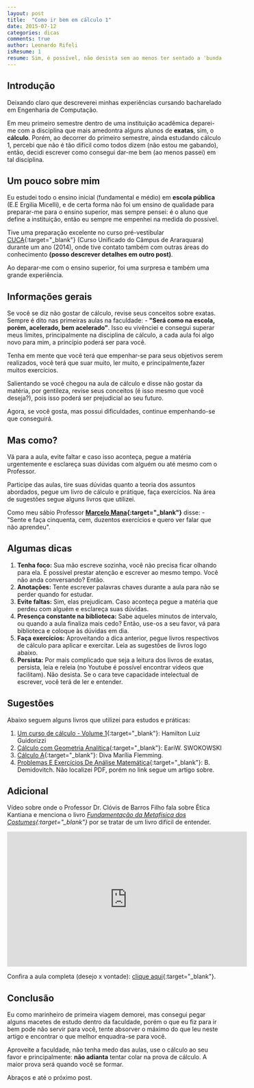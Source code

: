 ```yaml
---
layout: post
title:  "Como ir bem em cálculo 1"
date: 2015-07-12
categories: dicas
comments: true
author: Leonardo Rifeli
isResume: 1
resume: Sim, é possível, não desista sem ao menos ter sentado a 'bunda' na cadeira e estudado.
---
```


## Introdução

Deixando claro que descreverei minhas experiências cursando bacharelado em Engenharia de Computação.

Em meu primeiro semestre dentro de uma instituição acadêmica deparei-me com a disciplina que mais amedontra alguns alunos de **exatas**, sim, o **cálculo**. Porém, ao decorrer do primeiro semestre, ainda estudando cálculo 1, percebi que não é tão difícil como todos dizem (não estou me gabando), então, decidi escrever como consegui dar-me bem (ao menos passei) em tal disciplina.

## Um pouco sobre mim

Eu estudei todo o ensino inicial (fundamental e médio) em **escola pública** (E.E Ergilia Micelli), e de certa forma não foi um ensino de qualidade para preparar-me para o ensino superior, mas sempre pensei: é o aluno que define a instituição, então eu sempre me empenhei na medida do possível.

Tive uma preparação excelente no curso pré-vestibular [CUCA](http://www.iq.unesp.br/#!/cuca/){:target="_blank"} (Curso Unificado do Câmpus de Araraquara) durante um ano (2014), onde tive contato também com outras áreas do conhecimento **(posso descrever detalhes em outro post)**.

Ao deparar-me com o ensino superior, foi uma surpresa e também uma grande experiência.

## Informações gerais

Se você se diz não gostar de cálculo, revise seus conceitos sobre exatas. Sempre é dito nas primeiras aulas na faculdade: - **"Será como na escola, porém, acelerado, bem acelerado"**. Isso eu vivênciei e consegui superar meus limites, principalmente na disciplina de cálculo, a cada aula foi algo novo para mim, a princípio poderá ser para você.

Tenha em mente que você terá que empenhar-se para seus objetivos serem realizados, você terá que suar muito, ler muito, e principalmente,fazer muitos exercícios.

Salientando se você chegou na aula de cálculo e disse não gostar da matéria, por gentileza, revise seus conceitos (é isso mesmo que você deseja?), pois isso poderá ser prejudicial ao seu futuro.

Agora, se você gosta, mas possui dificuldades, continue empenhando-se que conseguirá.

## Mas como?

Vá para a aula, evite faltar e caso isso aconteça, pegue a matéria urgentemente e esclareça suas dúvidas com alguém ou até mesmo com o Professor.

Participe das aulas, tire suas dúvidas quanto a teoria dos assuntos abordados, pegue um livro de cálculo e prátique, faça exercícios. Na área de sugestões segue alguns livros que utilizei.

Como meu sábio Professor **[Marcelo Mana](http://www.escavador.com/pessoas/5614163){:target="_blank"}** disse: - "Sente e faça cinquenta, cem, duzentos exercícios e quero ver falar que não aprendeu".


## Algumas dicas

1. **Tenha foco:** Sua mão escreve sozinha, você não precisa ficar olhando para ela. É possível prestar atenção e escrever ao mesmo tempo. Você não anda conversando? Então.
2. **Anotações:** Tente escrever palavras chaves durante a aula para não se perder quando for estudar.
3. **Evite faltas:** Sim, elas prejudicam. Caso aconteça pegue a matéria que perdeu com alguém e esclareça suas dúvidas.
4. **Presença constante na biblioteca:** Sabe aqueles minutos de intervalo, ou quando a aula finaliza mais cedo? Então, use-os a seu favor, vá para biblioteca e coloque às dúvidas em dia.
5. **Faça exercícios:** Aproveitando a dica anterior, pegue livros respectivos de cálculo para aplicar e exercitar. Leia as sugestões de livros logo abaixo.
6. **Persista:** Por mais complicado que seja a leitura dos livros de exatas, persista, leia e releia (no Youtube é possível encontrar videos que facilitam). Não desista. Se o cara teve capacidade intelectual de escrever, você terá de ler e entender.

## Sugestões

Abaixo seguem alguns livros que utilizei para estudos e práticas:

1. [Um curso de cálculo - Volume 1](http://www.im.ufrj.br/~amadeo/guidorizzi_v1_2001.pdf){:target="_blank"}: Hamilton Luiz Guidorizzi
2. [Cálculo com Geometria Analítica](http://www.nossoslivros.com.br/C%C3%A1lculo/Swokowski/Parte%201.pdf){:target="_blank"}: EariW. SWOKOWSKI
3. [Cálculo A](http://www.nossoslivros.com.br/C%C3%A1lculo/Calculo%20A%20-%20Fun%C3%A7%C3%B5es,%20Limite,%20Deriva%C3%A7%C3%A3o%20e%20Integra%C3%A7%C3%A3o%20(D.M.%20Flemming)%20-%206.Ed.pdf){:target="_blank"}: Diva Marília Flemming.
4. [Problemas E Exercícios De Análise Matemática](https://problemasteoremas.wordpress.com/2012/05/15/b-demidovitch-problemas-e-exercicios-de-analise-matematica/){:target="_blank"}: B. Demidovitch. Não localizei PDF, porém no link segue um artigo sobre.

## Adicional

Vídeo sobre onde o Professor Dr. Clóvis de Barros Filho fala sobre Ética Kantiana e menciona o livro *[Fundamentação
da Metafísica dos Costumes](http://charlezine.com.br/wp-content/uploads/Fundamenta%C3%A7%C3%A3o-da-Metaf%C3%ADsica-dos-Costumes-Kant1.pdf){:target="_blank"}* por se tratar de um livro difícil de entender.

<iframe width="560" height="315" src="https://www.youtube.com/embed/Qj6mQSdBSGI" frameborder="0" allowfullscreen></iframe>

Confira a aula completa (desejo x vontade): [clique aqui](https://www.youtube.com/watch?v=YbI7V46jCKc){:target="_blank"}.

## Conclusão

Eu como marinheiro de primeira viagem demorei, mas consegui pegar alguns macetes de estudo dentro da faculdade, porém o que eu fiz para ir bem pode não servir para você, tente absorver o máximo do que leu neste artigo e encontrar o que melhor enquadra-se para você.

Aproveite a faculdade, não tenha medo das aulas, use o cálculo ao seu favor e principalmente: **não adianta** tentar colar na prova de cálculo. A maior prova será quando você se formar.

Abraços e até o próximo post.
